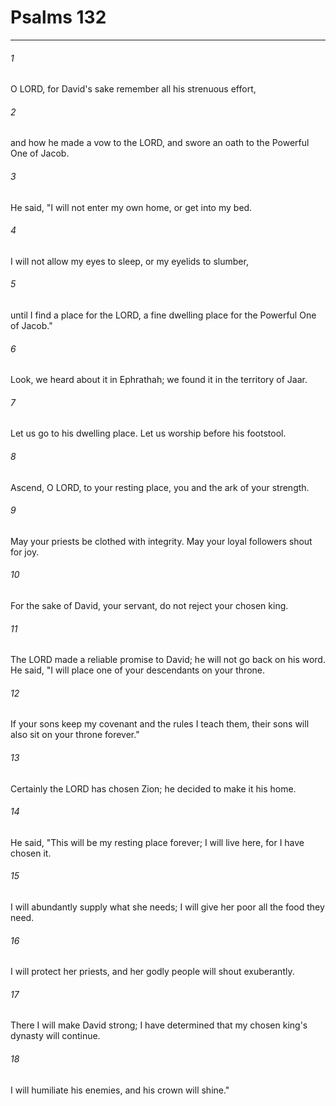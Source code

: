 # Psalms 132
***



###### 1 
O LORD, for David's sake remember all his strenuous effort, 

###### 2 
and how he made a vow to the LORD, and swore an oath to the Powerful One of Jacob. 

###### 3 
He said, "I will not enter my own home, or get into my bed. 

###### 4 
I will not allow my eyes to sleep, or my eyelids to slumber, 

###### 5 
until I find a place for the LORD, a fine dwelling place for the Powerful One of Jacob." 

###### 6 
Look, we heard about it in Ephrathah; we found it in the territory of Jaar. 

###### 7 
Let us go to his dwelling place. Let us worship before his footstool. 

###### 8 
Ascend, O LORD, to your resting place, you and the ark of your strength. 

###### 9 
May your priests be clothed with integrity. May your loyal followers shout for joy. 

###### 10 
For the sake of David, your servant, do not reject your chosen king. 

###### 11 
The LORD made a reliable promise to David; he will not go back on his word. He said, "I will place one of your descendants on your throne. 

###### 12 
If your sons keep my covenant and the rules I teach them, their sons will also sit on your throne forever." 

###### 13 
Certainly the LORD has chosen Zion; he decided to make it his home. 

###### 14 
He said, "This will be my resting place forever; I will live here, for I have chosen it. 

###### 15 
I will abundantly supply what she needs; I will give her poor all the food they need. 

###### 16 
I will protect her priests, and her godly people will shout exuberantly. 

###### 17 
There I will make David strong; I have determined that my chosen king's dynasty will continue. 

###### 18 
I will humiliate his enemies, and his crown will shine."
